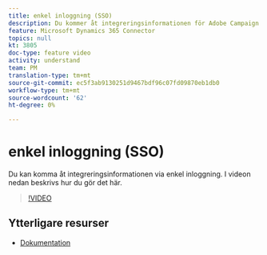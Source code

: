 ```yaml
---
title: enkel inloggning (SSO)
description: Du kommer åt integreringsinformationen för Adobe Campaign Standard och Microsoft Dynamics 365 via en enda inloggning. I den här videon förklaras hur du gör det här.
feature: Microsoft Dynamics 365 Connector
topics: null
kt: 3805
doc-type: feature video
activity: understand
team: PM
translation-type: tm+mt
source-git-commit: ec5f3ab9130251d9467bdf96c07fd09870eb1db0
workflow-type: tm+mt
source-wordcount: '62'
ht-degree: 0%

---
```



# enkel inloggning (SSO)

Du kan komma åt integreringsinformationen via enkel inloggning. I videon nedan beskrivs hur du gör det här.

>[!VIDEO](https://video.tv.adobe.com/v/29254?quality=12)

## Ytterligare resurser

* [Dokumentation](https://docs.adobe.com/content/help/en/campaign-standard/using/integrating-with-adobe-cloud/campaign-and-microsoft-dynamics-365/working-with-campaign-standard-and-ms-dynamics/working-with-campaign-standard-and-microsoft-dynamics-365.html)
